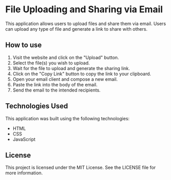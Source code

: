 

# File Uploading and Sharing via Email

This application allows users to upload files and share them via email. Users can upload any type of file and generate a link to share with others. 

## How to use

1. Visit the website and click on the "Upload" button.
2. Select the file(s) you wish to upload.
3. Wait for the file to upload and generate the sharing link.
4. Click on the "Copy Link" button to copy the link to your clipboard.
5. Open your email client and compose a new email.
6. Paste the link into the body of the email.
7. Send the email to the intended recipients.

## Technologies Used

This application was built using the following technologies:

- HTML
- CSS
- JavaScript

## License

This project is licensed under the MIT License. See the LICENSE file for more information.
